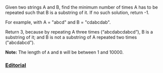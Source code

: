 Given two strings A and B, find the minimum number of times A has to be repeated such that B is a substring of it. If no such solution, return -1.

For example, with A = "abcd" and B = "cdabcdab".

Return 3, because by repeating A three times (“abcdabcdabcd”), B is a substring of it; and B is not a substring of A repeated two times ("abcdabcd").

**Note:**
The length of `A` and `B` will be between 1 and 10000.

### [Editorial](https://leetcode.com/articles/repeated-string-match/)
